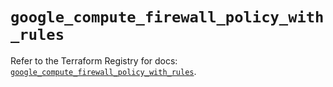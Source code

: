 # `google_compute_firewall_policy_with_rules`

Refer to the Terraform Registry for docs: [`google_compute_firewall_policy_with_rules`](https://registry.terraform.io/providers/hashicorp/google-beta/6.24.0/docs/resources/google_compute_firewall_policy_with_rules).
